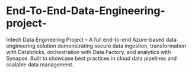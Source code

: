 # End-To-End-Data-Engineering-project-
Intech Data Engineering Project – A full end-to-end Azure-based data engineering solution demonstrating secure data ingestion, transformation with Databricks, orchestration with Data Factory, and analytics with Synapse. Built to showcase best practices in cloud data pipelines and scalable data management.

